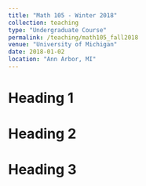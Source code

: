 ```yaml
---
title: "Math 105 - Winter 2018"
collection: teaching
type: "Undergraduate Course"
permalink: /teaching/math105_fall2018
venue: "University of Michigan"
date: 2018-01-02
location: "Ann Arbor, MI"
---
```




Heading 1
======

Heading 2
======

Heading 3
======
